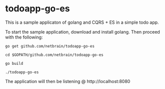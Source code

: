 # todoapp-go-es

This is a sample applicaton of golang and CQRS + ES in a simple todo app. 

To start the sample application, download and install golang. Then proceed with the following:

```
go get github.com/netbrain/todoapp-go-es

cd $GOPATH/github.com/netbrain/todoapp-go-es

go build

./todoapp-go-es
```

The application will then be listening @ http://localhost:8080

